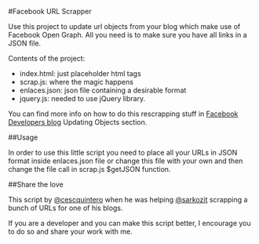 #Facebook URL Scrapper

Use this project to update url objects from your blog which make use of Facebook Open Graph. All you need is to make sure you have all links in a JSON file.

Contents of the project:

- index.html: just placeholder html tags
- scrap.js: where the magic happens
- enlaces.json: json file containing a desirable format
- jquery.js: needed to use jQuery library.

You can find more info on how to do this rescrapping stuff in [Facebook Developers blog](https://developers.facebook.com/blog/post/612/) Updating Objects section.

##Usage

In order to use this little script you need to place all your URLs in JSON format inside enlaces.json file or change this file with your own and then change the file call in scrap.js $getJSON function.

##Share the love

This script by [@cescquintero](https://twitter.com/cescquintero) when he was helping [@sarkozit](https://twitter.com/Sarkozit) scrapping a bunch of URLs for one of his blogs.

If you are a developer and you can make this script better, I encourage you to do so and share your work with me.